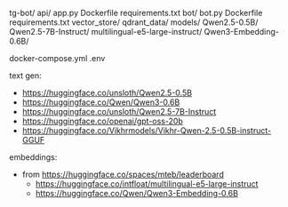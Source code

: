 tg-bot/
 api/
    app.py
    Dockerfile
    requirements.txt
 bot/
    bot.py
    Dockerfile
    requirements.txt
 vector_store/
    qdrant_data/
 models/
    Qwen2.5-0.5B/
    Qwen2.5-7B-Instruct/
    multilingual-e5-large-instruct/
    Qwen3-Embedding-0.6B/

   
 docker-compose.yml
 .env

 text gen:
  - https://huggingface.co/unsloth/Qwen2.5-0.5B
  - https://huggingface.co/Qwen/Qwen3-0.6B
  - https://huggingface.co/unsloth/Qwen2.5-7B-Instruct
  - https://huggingface.co/openai/gpt-oss-20b
  - https://huggingface.co/Vikhrmodels/Vikhr-Qwen-2.5-0.5B-instruct-GGUF

 embeddings:
  - from https://huggingface.co/spaces/mteb/leaderboard
    - https://huggingface.co/intfloat/multilingual-e5-large-instruct
    - https://huggingface.co/Qwen/Qwen3-Embedding-0.6B


